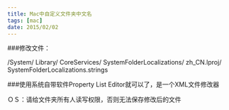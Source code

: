 ```yaml
---
title: Mac中自定义文件夹中文名
tags: [mac]
date: 2015/02/02
---
```


###修改文件：

/System/
Library/
CoreServices/
SystemFolderLocalizations/
zh_CN.lproj/
SystemFolderLocalizations.strings

###使用系统自带软件Property List Editor就可以了，是一个XML文件修改器

ＯＳ：请给文件夹所有人读写权限，否则无法保存修改后的文件
